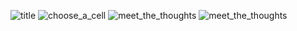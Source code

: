 ![title](https://user-images.githubusercontent.com/62276130/163692156-a0409504-e6ba-4a8a-9bae-93eca547a952.gif)
![choose_a_cell](https://user-images.githubusercontent.com/62276130/163692189-78094495-6508-4695-aeb2-56440e4cbc51.gif)
![meet_the_thoughts](https://user-images.githubusercontent.com/62276130/163692191-53506cfa-c2d3-4c54-8954-9cd3cb8ad441.gif)
![meet_the_thoughts](https://user-images.githubusercontent.com/62276130/163692193-be4e1b98-776c-4da8-adf6-e9819bf1dcd8.gif)
